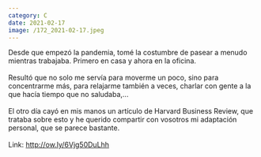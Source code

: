 ```yaml
--- 
category: C 
date: 2021-02-17 
image: /172_2021-02-17.jpeg 
--- 
```


Desde que empezó la pandemia, tomé la costumbre de pasear a menudo mientras trabajaba. Primero en casa y ahora en la oficina. <br><br>Resultó que no solo me servía para moverme un poco, sino para concentrarme más, para relajarme también a veces, charlar con gente a la que hacía tiempo que no saludaba,... <br><br>El otro día cayó en mis manos un artículo de  Harvard Business Review, que trataba sobre esto y he querido compartir con vosotros mi adaptación personal, que se parece bastante.<br><br>Link: http://ow.ly/6Vjg50DuLhh